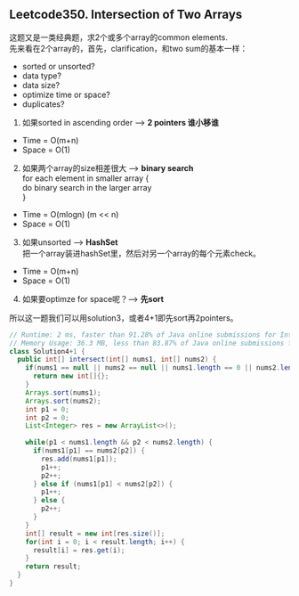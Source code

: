 ## Leetcode350. Intersection of Two Arrays
这题又是一类经典题，求2个或多个array的common elements.  
先来看在2个array的，首先，clarification，和two sum的基本一样：  
* sorted or unsorted?
* data type?
* data size?
* optimize time or space? 
* duplicates?  

1. 如果sorted in ascending order --> **2 pointers 谁小移谁**
- Time = O(m+n)  
- Space = O(1)  
2. 如果两个array的size相差很大 --> **binary search**  
for each element in smaller array {  
   do binary search in the larger array  
}  
- Time = O(mlogn) (m << n)
- Space = O(1) 
3. 如果unsorted --> **HashSet**  
把一个array装进hashSet里，然后对另一个array的每个元素check。  
- Time = O(m+n)  
- Space = O(1)  
4. 如果要optimze for space呢？--> **先sort**  

所以这一题我们可以用solution3，或者4+1即先sort再2pointers。  
```java
// Runtime: 2 ms, faster than 91.28% of Java online submissions for Intersection of Two Arrays II.
// Memory Usage: 36.3 MB, less than 83.87% of Java online submissions for Intersection of Two Arrays II.
class Solution4+1 {
  public int[] intersect(int[] nums1, int[] nums2) {
    if(nums1 == null || nums2 == null || nums1.length == 0 || nums2.length == 0) {
      return new int[]{};
    } 
    Arrays.sort(nums1);
    Arrays.sort(nums2);
    int p1 = 0;
    int p2 = 0;
    List<Integer> res = new ArrayList<>();
    
    while(p1 < nums1.length && p2 < nums2.length) {
      if(nums1[p1] == nums2[p2]) {
        res.add(nums1[p1]);
        p1++;
        p2++;
      } else if (nums1[p1] < nums2[p2]) {
        p1++;
      } else {
        p2++;
      }
    }
    int[] result = new int[res.size()];
    for(int i = 0; i < result.length; i++) {
      result[i] = res.get(i);
    } 
    return result;
  }
}
```




